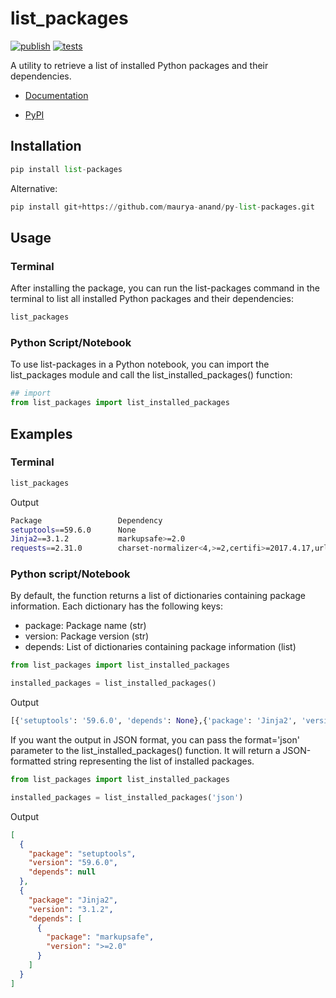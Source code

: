 # list_packages

[![publish](https://github.com/maurya-anand/py-list-packages/actions/workflows/publish-pypi.yml/badge.svg)](https://pypi.org/project/list-packages)
[![tests](https://github.com/maurya-anand/py-list-packages/actions/workflows/python-package.yml/badge.svg)]()

A utility to retrieve a list of installed Python packages and their dependencies.

- [Documentation](https://py-list-packages.readthedocs.io/)

- [PyPI](https://pypi.org/project/list-packages)

## Installation

``` python
pip install list-packages
```

Alternative:

``` python
pip install git+https://github.com/maurya-anand/py-list-packages.git
```

## Usage

### Terminal

After installing the package, you can run the list-packages command in the terminal to list all installed Python packages and their dependencies:

``` bash
list_packages
```

### Python Script/Notebook

To use list-packages in a Python notebook, you can import the list_packages module and call the list_installed_packages() function:

``` python
## import
from list_packages import list_installed_packages
```

## Examples

### Terminal

``` bash
list_packages
```

Output

``` bash
Package                 Dependency
setuptools==59.6.0      None
Jinja2==3.1.2           markupsafe>=2.0
requests==2.31.0        charset-normalizer<4,>=2,certifi>=2017.4.17,urllib3<3,>=1.21.1,idna<4,>=2.5
```

### Python script/Notebook

By default, the function returns a list of dictionaries containing package information. Each dictionary has the following keys:

- package: Package name (str)
- version: Package version (str)
- depends: List of dictionaries containing package information (list)

``` python
from list_packages import list_installed_packages

installed_packages = list_installed_packages()
```

Output

``` python
[{'setuptools': '59.6.0', 'depends': None},{'package': 'Jinja2', 'version': '3.1.2', 'depends': [{'package': 'markupsafe', 'version': '>=2.0'}]}]
```

If you want the output in JSON format, you can pass the format='json' parameter to the list_installed_packages() function. It will return a JSON-formatted string representing the list of installed packages.

``` python
from list_packages import list_installed_packages

installed_packages = list_installed_packages('json')
```

Output

``` json
[
  {
    "package": "setuptools",
    "version": "59.6.0",
    "depends": null
  },
  {
    "package": "Jinja2",
    "version": "3.1.2",
    "depends": [
      {
        "package": "markupsafe",
        "version": ">=2.0"
      }
    ]
  }
]
```

